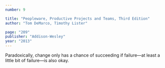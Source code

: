 ```yaml
---
number: 9

title: "Peopleware, Productive Projects and Teams, Third Edition"
author: "Tom DeMarco, Timothy Lister"

page: "209"
publisher: "Addison-Wesley"
year: "2013"
---
```


Paradoxically, change only has a chance of succeeding if failure—at least a little bit of failure—is also okay.

